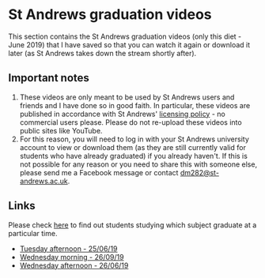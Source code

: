 # St Andrews graduation videos
This section contains the St Andrews graduation videos (only this diet - June 2019) that I have saved so that you can watch it again or download it later (as St Andrews takes down the stream shortly after).

##  Important notes

 1. These videos are only meant to be used by St Andrews users and friends and I have done so in good faith. In particular, these videos are published in accordance with St Andrews' [licensing policy](https://www.st-andrews.ac.uk/graduation/watch-live/) - no commercial users please. Please do not re-upload these videos into public sites like YouTube.
 2. For this reason, you will need to log in with your St Andrews university account to view or download them (as they are still currently valid for students who have already graduated) if you already haven't. If this is not possible for any reason or you need to share this with someone else, please send me a Facebook message or contact dm282@st-andrews.ac.uk.
## Links

Please check [here](https://www.st-andrews.ac.uk/graduation/graduation-ceremonies/) to find out students studying which subject graduate at a particular time.

* [Tuesday afternoon - 25/06/19](https://universityofstandrews907-my.sharepoint.com/:v:/g/personal/dm282_st-andrews_ac_uk/EaVZSwLaREROtUMMvCnkUQMBTOKEgRSY3kPByzhHhluibQ?e=sZfrpV)
* [Wednesday morning - 26/09/19](https://universityofstandrews907-my.sharepoint.com/:v:/g/personal/dm282_st-andrews_ac_uk/ETtxQv80qCVJtI1rEjmfxZ4B2AW8GzxgoowMin_1qXt13w?e=hx5NCK)
* [Wednesday afternoon - 26/06/19](https://universityofstandrews907-my.sharepoint.com/:v:/g/personal/dm282_st-andrews_ac_uk/EWbMDSLxNQdBm5yQh0QFXiABb95YOth6GCIlNY3RoZ8fTw?e=YpDEh3)
